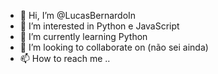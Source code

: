 - 👋 Hi, I’m @LucasBernardoIn
- 👀 I’m interested in  Python e JavaScript
- 🌱 I’m currently learning Python
- 💞️ I’m looking to collaborate on  (não sei ainda)
- 📫 How to reach me  .. 

<!---
LucasBernardoIn/LucasBernardoIn is a ✨ special ✨ repository because its `README.md` (this file) appears on your GitHub profile.
You can click the Preview link to take a look at your changes.
--->
